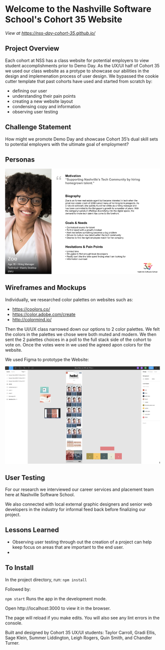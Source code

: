 # Welcome to the Nashville Software School's Cohort 35 Website

*View at https://nss-day-cohort-35.github.io/*

## Project Overview
Each cohort at NSS has a class website for potential employers to view student accomplishments prior to Demo Day. As the UX/UI half of Cohort 35 we used our class website as a protype to showcase our abilities in the design and implemenation process of user design. We bypassed the cookie cutter template that past cohorts have used and started from scratch by:

+ defining our user
+ understanding their pain points
+ creating a new website layout
+ condensing copy and information
+ observing user testing

## Challenge Statement
How might we promote Demo Day and showcase Cohort 35’s dual skill sets to potential employers with the ultimate goal of employment?

## Personas
<img src="RMImages/Persona.png" alt="Persona">

## Wireframes and Mockups

Individually, we researched color palettes on websites such as: 

+ https://coolors.co/
+ https://color.adobe.com/create
+ http://colormind.io/

Then the UI/UX class narrowed down our options to 2 color palettes. We felt the colors in the palettes we chose were both muted and modern. We then sent the 2 palettes choices in a poll to the full stack side of the cohort to vote on. Once the votes were in we used the agreed apon colors for the website.

We used Figma to prototype the Website: 

<img src="RMImages/Figma.png" alt="Figma Mock"> 

## User Testing
For our research we interviewed our career services and placement team here at Nashville Software School.

We also connected with local external graphic designers and senior web developers in the industry for informal feed back before finalizing our project.

## Lessons Learned

+ Observing user testing through out the creation of a project can help keep focus on areas that are important to the end user.
+ 


## To Install
In the project directory, run:
`npm install`

Followed by:

`npm start`
Runs the app in the development mode.

Open http://localhost:3000 to view it in the browser.

The page will reload if you make edits.
You will also see any lint errors in the console.

Built and designed by Cohort 35 UX/UI students: Taylor Carroll, Gradi Ellis, Sage Klein, Summer Liddington, Leigh Rogers, Quin Smith, and Chandler Turner.